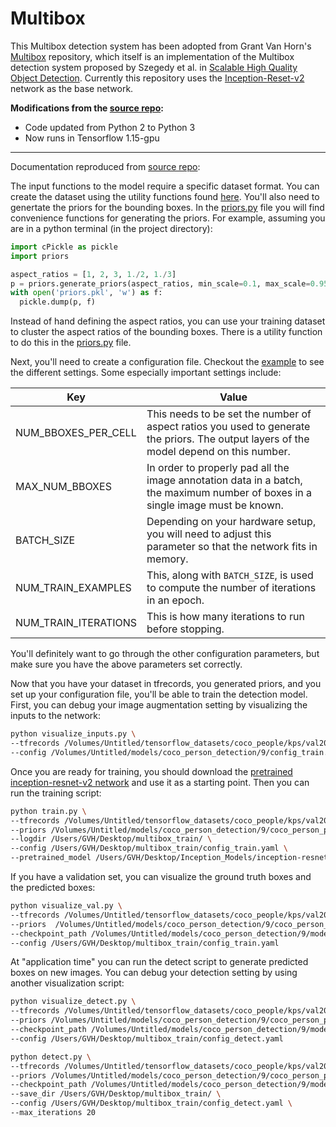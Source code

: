 # Multibox

This Multibox detection system has been adopted from Grant Van Horn's [Multibox](https://github.com/gvanhorn38/multibox) repository, which itself is an implementation of the Multibox detection system proposed by Szegedy et al. in [Scalable High Quality Object Detection](https://arxiv.org/abs/1412.1441). Currently this repository uses the [Inception-Reset-v2](https://arxiv.org/abs/1602.07261) network as the base network.

**Modifications from the [source repo](https://github.com/gvanhorn38/multibox):**
- Code updated from Python 2 to Python 3
- Now runs in Tensorflow 1.15-gpu
 
---
Documentation reproduced from [source repo](https://github.com/gvanhorn38/multibox):

The input functions to the model require a specific dataset format. You can create the dataset using the utility functions found [here](https://github.com/gvanhorn38/inception/tree/master/inputs). You'll also need to genertate the priors for the bounding boxes. In the [priors.py](priors.py) file you will find convenience functions for generating the priors. For example, assuming you are in a python terminal (in the project directory):

```python
import cPickle as pickle
import priors

aspect_ratios = [1, 2, 3, 1./2, 1./3]
p = priors.generate_priors(aspect_ratios, min_scale=0.1, max_scale=0.95, restrict_to_image_bounds=True)
with open('priors.pkl', 'w') as f:
  pickle.dump(p, f)
``` 

Instead of hand defining the aspect ratios, you can use your training dataset to cluster the aspect ratios of the bounding boxes. There is a utility function to do this in the [priors.py](priors.py) file. 

Next, you'll need to create a configuration file. Checkout the [example](config.yaml.example) to see the different settings. Some especially important settings include:

| Key | Value|
|-----|------|
| NUM_BBOXES_PER_CELL | This needs to be set the number of aspect ratios you used to generate the priors. The output layers of the model depend on this number. |
| MAX_NUM_BBOXES | In order to properly pad all the image annotation data in a batch, the maximum number of boxes in a single image must be known. |
| BATCH_SIZE | Depending on your hardware setup, you will need to adjust this parameter so that the network fits in memory. |
| NUM_TRAIN_EXAMPLES | This, along with `BATCH_SIZE`, is used to compute the number of iterations in an epoch. |
| NUM_TRAIN_ITERATIONS | This is how many iterations to run before stopping. |

You'll definitely want to go through the other configuration parameters, but make sure you have the above parameters set correctly.

Now that you have your dataset in tfrecords, you generated priors, and you set up your configuration file, you'll be able to train the detection model. First, you can debug your image augmentation setting by visualizing the inputs to the network:

```sh
python visualize_inputs.py \
--tfrecords /Volumes/Untitled/tensorflow_datasets/coco_people/kps/val2000/* \
--config /Volumes/Untitled/models/coco_person_detection/9/config_train.yaml
```

Once you are ready for training, you should download the [pretrained inception-resnet-v2 network](https://research.googleblog.com/2016/08/improving-inception-and-image.html) and use it as a starting point. Then you can run the training script:

```sh
python train.py \
--tfrecords /Volumes/Untitled/tensorflow_datasets/coco_people/kps/val2000/* \
--priors /Volumes/Untitled/models/coco_person_detection/9/coco_person_priors_7.pkl \
--logdir /Users/GVH/Desktop/multibox_train/ \
--config /Users/GVH/Desktop/multibox_train/config_train.yaml \
--pretrained_model /Users/GVH/Desktop/Inception_Models/inception-resnet-v2/inception_resnet_v2_2016_08_30.ckpt
```

If you have a validation set, you can visualize the ground truth boxes and the predicted boxes:

```sh
python visualize_val.py \
--tfrecords /Volumes/Untitled/tensorflow_datasets/coco_people/kps/val2000/* \
--priors  /Volumes/Untitled/models/coco_person_detection/9/coco_person_priors_7.pkl \
--checkpoint_path /Volumes/Untitled/models/coco_person_detection/9/model.ckpt-300000 \
--config /Users/GVH/Desktop/multibox_train/config_train.yaml
```

At "application time" you can run the detect script to generate predicted boxes on new images. You can debug your detection setting by using another visualization script:

```sh
python visualize_detect.py \
--tfrecords /Volumes/Untitled/tensorflow_datasets/coco_people/kps/val2000/* \
--priors /Volumes/Untitled/models/coco_person_detection/9/coco_person_priors_7.pkl \
--checkpoint_path /Volumes/Untitled/models/coco_person_detection/9/model.ckpt-300000 \
--config /Users/GVH/Desktop/multibox_train/config_detect.yaml
```

```sh
python detect.py \
--tfrecords /Volumes/Untitled/tensorflow_datasets/coco_people/kps/val2000/* \
--priors /Volumes/Untitled/models/coco_person_detection/9/coco_person_priors_7.pkl \
--checkpoint_path /Volumes/Untitled/models/coco_person_detection/9/model.ckpt-300000 \
--save_dir /Users/GVH/Desktop/multibox_train/ \
--config /Users/GVH/Desktop/multibox_train/config_detect.yaml \
--max_iterations 20
```


